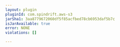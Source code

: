 ```yaml
---
layout: plugin
pluginId: com.spindrift.aws-s3
jarSha1: 3aa8779672060df5f85acfbed78cb6953daf5b7c
isJarAvailable: true
error: NONE
violations: []

---
```

